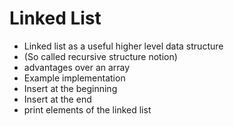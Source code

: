 # Linked List
  * Linked list as a useful higher level data structure
  * (So called recursive structure notion)
  * advantages over an array
  * Example implementation
  * Insert at the beginning
  * Insert at the end
  * print elements of the linked list
